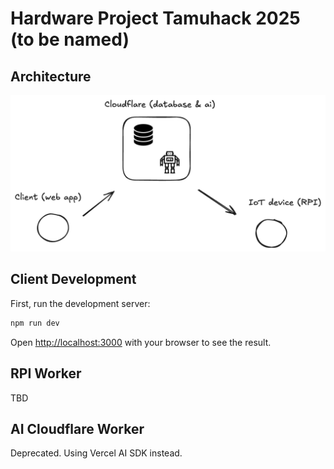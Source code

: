 # Hardware Project Tamuhack 2025 (to be named)

## Architecture
![Architecture](./diagram.png)

## Client Development

First, run the development server:

```bash
npm run dev
```

Open [http://localhost:3000](http://localhost:3000) with your browser to see the result.

## RPI Worker
TBD

## AI Cloudflare Worker
Deprecated. Using Vercel AI SDK instead.
